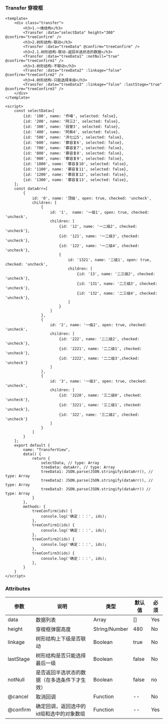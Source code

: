 ### Transfer 穿梭框

<template>
    <div class="transfer">
        <h3>1.一维结构</h3>
        <Transfer :data="selectData" height="300" @confirm="treeConfirm" />
        <h3>2.树形结构-联动</h3>
        <Transfer :data="treeData" @confirm="treeConfirm" />
        <h3>2.1.树形结构-联动-返回半选状态的数据</h3>
        <Transfer :data="treeData1" :notNull="true" @confirm="treeConfirm1" />
        <h3>3.树形结构-不联动</h3>
        <Transfer :data="treeData2" :linkage="false" @confirm="treeConfirm2" />
        <h3>4.树形结构-只能选择末级</h3>
        <Transfer :data="treeData3" :linkage="false" :lastStage="true" @confirm="treeConfirm3" />
    </div>
</template>

<script>
    const selectData=[
        {id: '100', name: '乔峰', selected: false},
        {id: '200', name: '阿三2', selected: false, disabled: true},
        {id: '300', name: '段誉3', selected: false},
        {id: '400', name: '阿紫4', selected: false},
        {id: '500', name: '洪七公5', selected: false},
        {id: '600', name: '慕容复6', selected: false},
        {id: '700', name: '慕容复7', selected: false},
        {id: '800', name: '慕容复8', selected: false},
        {id: '900', name: '慕容复9', selected: false},
        {id: '1000', name: '慕容复10', selected: false},
        {id: '1100', name: '慕容复11', selected: false},
        {id: '1200', name: '慕容复12', selected: false},
        {id: '1300', name: '慕容复13', selected: false},
    ];
    const dataArr=[
        {
            id: '0', name: '顶级', open: true, checked: 'uncheck',
            children: [
                {
                    id: '1',  name: '一级1', open: true, checked: 'uncheck',
                    children: [
                        {id: '12', name: '一二级2', checked: 'checked', disabled: true},
                        {id: '121', name: '一二级3', checked: 'uncheck'},
                        {id: '122', name: '一二级4', checked: 'uncheck'},
                        {
                            id: '1321', name: '二级1', open: true, checked: 'uncheck',
                            children: [
                                {id: '13', name: '二三级2', checked: 'uncheck'},
                                {id: '131', name: '二三级3', checked: 'uncheck'},
                                {id: '132', name: '二三级4', checked: 'uncheck'},
                            ]
                        }
                    ]
                },
                {
                    id: '2', name: '一级2', open: true, checked: 'uncheck',
                    children: [
                        {id: '222', name: '二二级2', checked: 'checked', disabled: true},
                        {id: '2221', name: '二二级1', checked: 'uncheck'},
                        {id: '2222', name: '二二级3',checked: 'uncheck'}
                    ]
                },
                {
                    id: '3', name: '一级3', open: true, checked: 'uncheck',
                    children: [
                        {id: '3220', name: '三二级0', checked: 'uncheck'},
                        {id: '3221', name: '三二级1', checked: 'uncheck'},
                        {id: '322', name: '三二级2', checked: 'uncheck'}
                    ]
                }
            ]
        }
    ];
    export default {
        name: "TransferView",
        data() {
            return {
                selectData, // type: Array
                treeData: dataArr, // type: Array
                treeData1: JSON.parse(JSON.stringify(dataArr)), // type: Array
                treeData2: JSON.parse(JSON.stringify(dataArr)), // type: Array
                treeData3: JSON.parse(JSON.stringify(dataArr)) // type: Array
            }
        },
        methods: {
            treeConfirm(ids) {
                console.log('确定：：：', ids);
            },
            treeConfirm1(ids) {
                console.log('确定：：：', ids);
            },
            treeConfirm2(ids) {
                console.log('确定：：：', ids);
            },
            treeConfirm3(ids) {
                console.log('确定：：：', ids);
            },
        }
    }
</script>

<style lang="stylus" scoped>
.transfer
    padding 16px
    h3
        font-size 16px
        margin 12px

</style>

```vue
<template>
    <div class="transfer">
        <h3>1.一维结构</h3>
        <Transfer :data="selectData" height="300" @confirm="treeConfirm" />
        <h3>2.树形结构-联动</h3>
        <Transfer :data="treeData" @confirm="treeConfirm" />
        <h3>2.1.树形结构-联动-返回半选状态的数据</h3>
        <Transfer :data="treeData1" :notNull="true" @confirm="treeConfirm1" />
        <h3>3.树形结构-不联动</h3>
        <Transfer :data="treeData2" :linkage="false" @confirm="treeConfirm2" />
        <h3>4.树形结构-只能选择末级</h3>
        <Transfer :data="treeData3" :linkage="false" :lastStage="true" @confirm="treeConfirm3" />
    </div>
</template>

<script>
    const selectData=[
        {id: '100', name: '乔峰', selected: false},
        {id: '200', name: '阿三2', selected: false},
        {id: '300', name: '段誉3', selected: false},
        {id: '400', name: '阿紫4', selected: false},
        {id: '500', name: '洪七公5', selected: false},
        {id: '600', name: '慕容复6', selected: false},
        {id: '700', name: '慕容复7', selected: false},
        {id: '800', name: '慕容复8', selected: false},
        {id: '900', name: '慕容复9', selected: false},
        {id: '1000', name: '慕容复10', selected: false},
        {id: '1100', name: '慕容复11', selected: false},
        {id: '1200', name: '慕容复12', selected: false},
        {id: '1300', name: '慕容复13', selected: false},
    ];
    const dataArr=[
        {
            id: '0', name: '顶级', open: true, checked: 'uncheck',
            children: [
                {
                    id: '1',  name: '一级1', open: true, checked: 'uncheck',
                    children: [
                        {id: '12', name: '一二级2', checked: 'uncheck'},
                        {id: '121', name: '一二级3', checked: 'uncheck'},
                        {id: '122', name: '一二级4', checked: 'uncheck'},
                        {
                            id: '1321', name: '二级1', open: true, checked: 'uncheck',
                            children: [
                                {id: '13', name: '二三级2', checked: 'uncheck'},
                                {id: '131', name: '二三级3', checked: 'uncheck'},
                                {id: '132', name: '二三级4', checked: 'uncheck'},
                            ]
                        }
                    ]
                },
                {
                    id: '2', name: '一级2', open: true, checked: 'uncheck',
                    children: [
                        {id: '222', name: '二二级2', checked: 'uncheck'},
                        {id: '2221', name: '二二级1', checked: 'uncheck'},
                        {id: '2222', name: '二二级3',checked: 'uncheck'}
                    ]
                },
                {
                    id: '3', name: '一级3', open: true, checked: 'uncheck',
                    children: [
                        {id: '3220', name: '三二级0', checked: 'uncheck'},
                        {id: '3221', name: '三二级1', checked: 'uncheck'},
                        {id: '322', name: '三二级2', checked: 'uncheck'}
                    ]
                }
            ]
        }
    ];
    export default {
        name: "TransferView",
        data() {
            return {
                selectData, // type: Array
                treeData: dataArr, // type: Array
                treeData1: JSON.parse(JSON.stringify(dataArr)), // type: Array
                treeData2: JSON.parse(JSON.stringify(dataArr)), // type: Array
                treeData3: JSON.parse(JSON.stringify(dataArr)) // type: Array
            }
        },
        methods: {
            treeConfirm(ids) {
                console.log('确定：：：', ids);
            },
            treeConfirm1(ids) {
                console.log('确定：：：', ids);
            },
            treeConfirm2(ids) {
                console.log('确定：：：', ids);
            },
            treeConfirm3(ids) {
                console.log('确定：：：', ids);
            },
        }
    }
</script>

```

### Attributes

| 参数     | 说明  | 类型    | 默认值  | 必须    |
| ------- | ---- | ------ | ------- | ------ |
| data    | 数据列表 | Array | [] | Yes     |
| height    | 穿梭框弹窗高度 | String/Number | 480 | No     |
| linkage    | 树形结构上下级是否联动 | Boolean | true | No     |
| lastStage    | 树形结构是否只能选择最后一级 | Boolean | false | No     |
| notNull  | 是否返回半选状态的数据（在多选条件下才生效） | Boolean | false | no     |
| @cancel   | 取消回调 | Function | -- | No     |
| @confirm    | 确定回调，返回选中的id组和选中的对象数组 | Function | -- | Yes    |
